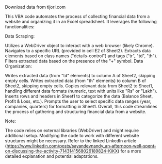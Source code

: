 Download data from tijori.com


This VBA code automates the process of collecting financial data from a website and organizing it in an Excel spreadsheet. It leverages the following functionalities:

Data Scraping:

Utilizes a WebDriver object to interact with a web browser (likely Chrome).
Navigates to a specific URL (provided in cell E2 of Sheet2).
Extracts data elements based on class names ("details-control") and tags ("tr", "td", "th").
Filters extracted data based on the presence of the "+" symbol.
Data Organization:

Writes extracted data (from "td" elements) to column A of Sheet2, skipping empty cells.
Writes extracted data (from "th" elements) to column B of Sheet2, skipping empty cells.
Copies relevant data from Sheet2 to Sheet1, handling different data formats (numeric, text with units like "Rs" or "Lakh").
Inserts rows and headers in Sheet1 to categorize the data (Balance Sheet, Profit & Loss, etc.).
Prompts the user to select specific data ranges (year, companies, quarters) for formatting in Sheet1.
Overall, this code streamlines the process of gathering and structuring financial data from a website.

Note:

The code relies on external libraries (WebDriver) and might require additional setup.
Modifying the code to work with different website structures might be necessary.
Refer to the linked LinkedIn article (https://www.linkedin.com/posts/sayandevnandy_an-afternoon-well-spent-on-discussing-the-activity-7143141568026189824-KiKX) for a more detailed explanation and potential adaptations.
